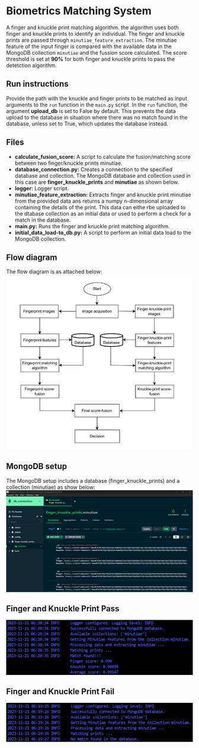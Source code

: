 # Biometrics Matching System
A finger and knuckle print matching algorithm. the algorithm uses both finger and knuckle prints to identify an individual. The finger and knuckle prints are passed through `minutiae_feature_extraction`. The minutiae feature of the input finger is compared with the available data in the MongoDB collection `minutiae` and the fussion score calculated. The score threshold is set at **90%** for both finger and knuckle prints to pass the detetction algorithm.

## Run instructions
Provide the path with the knuckle and finger prints to be matched as input arguments to the `run` function in the `main.py` script. In the `run` function, the argument **upload_db** is set to False by default. This prevents the data upload to the database in situation where there was no match found in the database, unless set to True, which updates the database instead.

## Files
- **calculate_fusion_score:** A script to calculate the fusion/matching score between two finger/knuckle prints minutiae.
- **database_connection.py:** Creates a connection to the specified database and collection. The MongoDB database and collection used in this case are **finger_knuckle_prints** and **minutiae** as shown below.
- **logger:** Logger script.
- **minutiae_feature_extraction:** Extracts finger and knuckle print minutiae from the provided data ans returns a numpy n-dimensional array containing the details of the print. This data can eithe rbe uploaded to the dtabase collection as an initial data or used to perform a check for a match in the database.
- **main.py:** Runs the finger and knuckle print matching algorithm.
- **initial_data_load-to_db.py:** A script to perform an initial data load to the MongoDB collection.

## Flow diagram
The flow diagram is as attached below:
![](images/flow_diagram.png)

## MongoDB setup
The MongoDB setup includes a database (finger_knuckle_prints) and a collection (minutiae) as show below:
![](images/mongo_db_setup.png)

## Finger and Knuckle Print Pass
![](images/finger_knuckle_print_pass.png)

## Finger and Knuckle Print Fail
![](images/finger_knuckle_print_fail.png)
